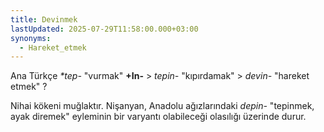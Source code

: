 ```yaml
---
title: Devinmek
lastUpdated: 2025-07-29T11:58:00.000+03:00
synonyms:
  - Hareket_etmek
---
```

Ana Türkçe _*tep-_ "vurmak" **+In-** > _tepin-_ "kıpırdamak" > _devin-_ "hareket etmek" ?

Nihai kökeni muğlaktır. Nişanyan, Anadolu ağızlarındaki _depin-_ "tepinmek, ayak diremek" eyleminin bir varyantı olabileceği olasılığı üzerinde durur.
